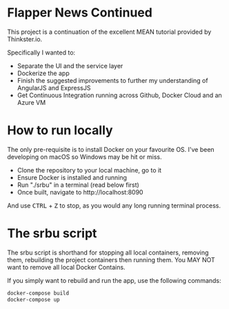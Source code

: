 # Flapper News Continued
This project is a continuation of the excellent MEAN tutorial provided by Thinkster.io. 

Specifically I wanted to:
* Separate the UI and the service layer
* Dockerize the app
* Finish the suggested improvements to further my understanding of AngularJS and ExpressJS
* Get Continuous Integration running across Github, Docker Cloud and an Azure VM

# How to run locally

The only pre-requisite is to install Docker on your favourite OS. I've been developing on macOS so Windows may be hit or miss.

* Clone the repository to your local machine, go to it
* Ensure Docker is installed and running
* Run "./srbu" in a terminal (read below first)
* Once built, navigate to http://localhost:8090

And use <kbd>CTRL</kbd> + <kbd>Z</kbd> to stop, as you would any long running terminal process.

# The srbu script

The srbu script is shorthand for stopping all local containers, removing them, rebuilding the project containers then running them. You MAY NOT want to remove all local Docker Contains.

If you simply want to rebuild and run the app, use the following commands:

```bash
docker-compose build
docker-compose up
```